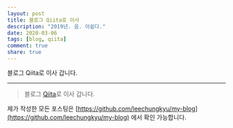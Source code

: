 ```yaml
---
layout: post
title: 블로그 Qiita로 이사
description: "2019년. 음. 아쉽다."
date: 2020-03-06
tags: [blog, qiita]
comment: true
share: true
---
```


블로그 Qiita로 이사 갑니다.

---
> 블로그 [Qiita](https://qiita.com/leechungkyu)로 이사 갑니다.   

제가 작성한 모든 포스팅은 [https://github.com/leechungkyu/my-blog](https://github.com/leechungkyu/my-blog) 에서 확인 가능합니다.
